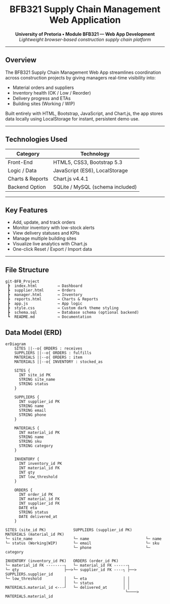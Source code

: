 <h1 align="center"> BFB321 Supply Chain Management Web Application</h1>

<p align="center">
  <strong>University of Pretoria • Module BFB321 — Web App Development</strong><br>
  <em>Lightweight browser-based construction supply chain platform</em>
</p>

---

## Overview

The BFB321 Supply Chain Management Web App streamlines coordination across construction projects by giving managers real-time visibility into:

- Material orders and suppliers  
- Inventory health (OK / Low / Reorder)  
- Delivery progress and ETAs  
- Building sites (Working / WIP)

Built entirely with HTML, Bootstrap, JavaScript, and Chart.js, the app stores data locally using LocalStorage for instant, persistent demo use.

---

## Technologies Used

| Category | Technology |
|-----------|-------------|
| Front-End | HTML5, CSS3, Bootstrap 5.3 |
| Logic / Data | JavaScript (ES6), LocalStorage |
| Charts & Reports | Chart.js v4.4.1 |
| Backend Option | SQLite / MySQL (schema included) |

---

## Key Features

- Add, update, and track orders  
- Monitor inventory with low-stock alerts  
- View delivery statuses and KPIs  
- Manage multiple building sites  
- Visualize live analytics with Chart.js  
- One-click Reset / Export / Import data  

---

## File Structure

```text
git-BFB_Project
 ┣  index.html         → Dashboard
 ┣  supplier.html      → Orders
 ┣  manager.html       → Inventory
 ┣  reports.html       → Charts & Reports
 ┣  app.js             → App logic
 ┣  style.css          → Custom dark theme styling
 ┣  schema.sql         → Database schema (optional backend)
 ┗  README.md          → Documentation

 ```

## Data Model (ERD)

```mermaid
erDiagram
    SITES ||--o{ ORDERS : receives
    SUPPLIERS ||--o{ ORDERS : fulfills
    MATERIALS ||--o{ ORDERS : item
    MATERIALS ||--o{ INVENTORY : stocked_as

    SITES {
      INT site_id PK
      STRING site_name
      STRING status
    }

    SUPPLIERS {
      INT supplier_id PK
      STRING name
      STRING email
      STRING phone
    }

    MATERIALS {
      INT material_id PK
      STRING name
      STRING sku
      STRING category
    }

    INVENTORY {
      INT inventory_id PK
      INT material_id FK
      INT qty
      INT low_threshold
    }

    ORDERS {
      INT order_id PK
      INT material_id FK
      INT supplier_id FK
      DATE eta
      STRING status
      DATE delivered_at
    }

SITES (site_id PK)            SUPPLIERS (supplier_id PK)      MATERIALS (material_id PK)
└─ site_name                  └─ name                         └─ name
└─ status (Working|WIP)       └─ email                        └─ sku
                              └─ phone                        └─ category

INVENTORY (inventory_id PK)   ORDERS (order_id PK)
└─ material_id FK --------┐   └─ material_id FK ------┐
└─ qty                    ├──>└─ supplier_id FK ----┐ ├──>  SUPPLIERS.supplier_id
└─ low_threshold          │   └─ eta                │ │
                          │   └─ status             │ │
MATERIALS.material_id <---┘   └─ delivered_at       │ │
                                                     └────>  MATERIALS.material_id
